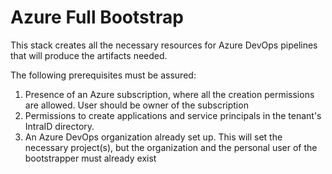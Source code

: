 # Azure Full Bootstrap

This stack creates all the necessary resources for Azure DevOps pipelines that will produce the artifacts needed.

The following prerequisites must be assured:

1. Presence of an Azure subscription, where all the creation permissions are allowed. User should be owner of the subscription
2. Permissions to create applications and service principals in the tenant's IntraID directory.
3. An Azure DevOps organization already set up. This will set the necessary project(s), but the organization and the personal user of the bootstrapper must already exist
